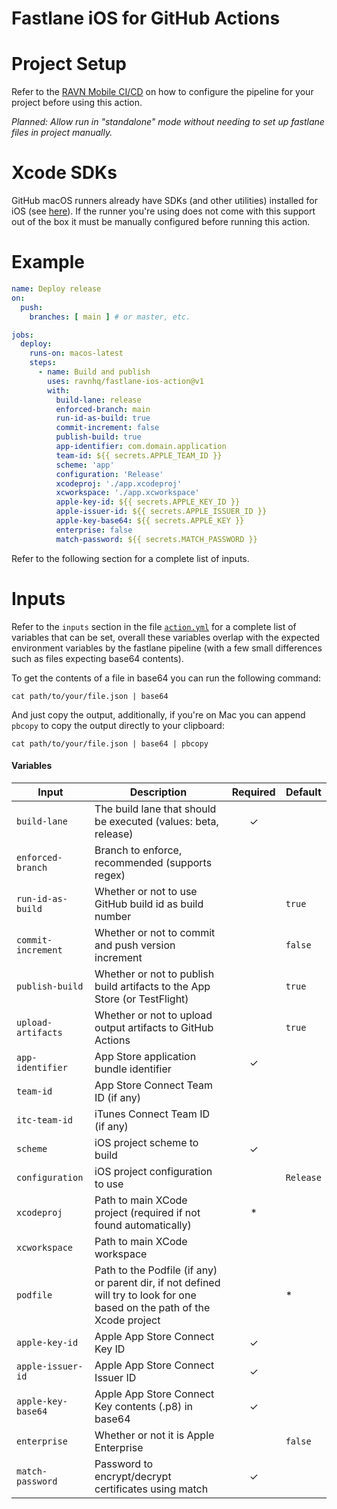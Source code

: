 # Fastlane iOS for GitHub Actions

# Project Setup

Refer to the [RAVN Mobile CI/CD](https://github.com/ravnhq/mobile-cicd) on how to configure the pipeline for your
project before using this action.

_Planned: Allow run in "standalone" mode without needing to set up fastlane files in project manually._

# Xcode SDKs

GitHub macOS runners already have SDKs (and other utilities) installed for iOS (see [here][xcode-sdks]). If the runner
you're using does not come with this support out of the box it must be manually configured before running this action.

[xcode-sdks]: https://github.com/actions/runner-images/blob/main/images/macos/macos-13-Readme.md#xcode

# Example

```yaml
name: Deploy release
on:
  push:
    branches: [ main ] # or master, etc.

jobs:
  deploy:
    runs-on: macos-latest
    steps:
      - name: Build and publish
        uses: ravnhq/fastlane-ios-action@v1
        with:
          build-lane: release
          enforced-branch: main
          run-id-as-build: true
          commit-increment: false
          publish-build: true
          app-identifier: com.domain.application
          team-id: ${{ secrets.APPLE_TEAM_ID }}
          scheme: 'app'
          configuration: 'Release'
          xcodeproj: './app.xcodeproj'
          xcworkspace: './app.xcworkspace'
          apple-key-id: ${{ secrets.APPLE_KEY_ID }}
          apple-issuer-id: ${{ secrets.APPLE_ISSUER_ID }}
          apple-key-base64: ${{ secrets.APPLE_KEY }}
          enterprise: false
          match-password: ${{ secrets.MATCH_PASSWORD }}
```

Refer to the following section for a complete list of inputs.

# Inputs

Refer to the `inputs` section in the file [`action.yml`](action.yml) for a complete list of variables that can be set,
overall these variables overlap with the expected environment variables by the fastlane pipeline (with a few small
differences such as files expecting base64 contents).

To get the contents of a file in base64 you can run the following command:

```shell
cat path/to/your/file.json | base64 
```

And just copy the output, additionally, if you're on Mac you can append `pbcopy` to copy the output directly to your
clipboard:

```shell
cat path/to/your/file.json | base64 | pbcopy
```

#### Variables

| Input              | Description                                                                                                                | Required | Default   |
|--------------------|----------------------------------------------------------------------------------------------------------------------------|:--------:|-----------|
| `build-lane`       | The build lane that should be executed (values: beta, release)                                                             |    ✓     |           |
| `enforced-branch`  | Branch to enforce, recommended (supports regex)                                                                            |          |           |
| `run-id-as-build`  | Whether or not to use GitHub build id as build number                                                                      |          | `true`    |
| `commit-increment` | Whether or not to commit and push version increment                                                                        |          | `false`   |
| `publish-build`    | Whether or not to publish build artifacts to the App Store (or TestFlight)                                                 |          | `true`    |
| `upload-artifacts` | Whether or not to upload output artifacts to GitHub Actions                                                                |          | `true`    |
| `app-identifier`   | App Store application bundle identifier                                                                                    |    ✓     |           |
| `team-id`          | App Store Connect Team ID (if any)                                                                                         |          |           |
| `itc-team-id`      | iTunes Connect Team ID (if any)                                                                                            |          |           |
| `scheme`           | iOS project scheme to build                                                                                                |    ✓     |           |
| `configuration`    | iOS project configuration to use                                                                                           |          | `Release` |
| `xcodeproj`        | Path to main XCode project (required if not found automatically)                                                           |    *     |           |
| `xcworkspace`      | Path to main XCode workspace                                                                                               |          |           |
| `podfile`          | Path to the Podfile (if any) or parent dir, if not defined will try to look for one based on the path of the Xcode project |          | *         |
| `apple-key-id`     | Apple App Store Connect Key ID                                                                                             |    ✓     |           |
| `apple-issuer-id`  | Apple App Store Connect Issuer ID                                                                                          |    ✓     |           |
| `apple-key-base64` | Apple App Store Connect Key contents (.p8) in base64                                                                       |    ✓     |           |
| `enterprise`       | Whether or not it is Apple Enterprise                                                                                      |          | `false`   |
| `match-password`   | Password to encrypt/decrypt certificates using match                                                                       |    ✓     |           |
